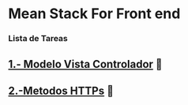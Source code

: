 #  Mean Stack For Front end

### Lista de Tareas 

## [1.- Modelo Vista Controlador](https://github.com/ErikMontiel/tarea/tree/master/Modelo%20Vista%20Controlador) :see_no_evil:

## [2.-Metodos HTTPs](https://github.com/ErikMontiel/tarea/tree/master/Metodos_HTTPs) :see_no_evil:


